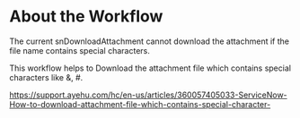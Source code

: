 # About the Workflow


The current snDownloadAttachment cannot download the attachment if the file name contains special characters.

This workflow helps to Download the attachment file which contains special characters like &, #.

https://support.ayehu.com/hc/en-us/articles/360057405033-ServiceNow-How-to-download-attachment-file-which-contains-special-character-
